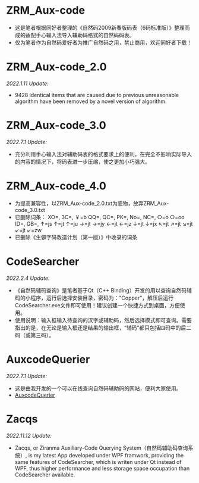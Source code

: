 # ZRM_Aux-code
- 这是笔者根据同好者整理的《自然码2009新春版码表（6码标准版）》整理而成的适配手心输入法导入辅助码格式的自然码码表。
- 仅为笔者作为自然码爱好者为推广自然码之用，禁止商用，欢迎同好者下载！

# ZRM_Aux-code_2.0
*2022.1.11 Update:*
- 9428 identical items that are caused due to previous unreasonable algorithm have been removed by a novel version of algorithm.

# ZRM_Aux-code_3.0
*2022.7.1 Update:*
- 充分利用手心输入法对辅助码表的格式要求上的便利，在完全不影响实际导入的内容的情况下，将码表进一步压缩，使之更加小巧强大。

# ZRM_Aux-code_4.0
- 为提高兼容性，以ZRM_Aux-code_2.0.txt为底物，放弃ZRM_Aux-code_3.0.txt
- 已删除词条：
XO=,
3C=,
￥=b
QQ=,
QC=,
PK=,
No=,
NC=,
○=o
○=oo
ID=,
GB=,
↑=js
↑=jt
↑=ju
→=jt
→=jy
←=jt
←=jz
↓=jt
↓=jx
↖=jt
↗=jt
↘=jt
↙=jt
↙=zw
- 已删除《生僻字码改造计划（第一版）》中收录的词条

# CodeSearcher
*2022.2.4 Update:*
- 《自然码辅码查询》是笔者基于Qt（C++ Binding）开发的用以查询自然码辅码的小程序，运行后选择安装目录，密码为："Copper"，解压后运行CodeSearcher.exe文件即可使用！建议创建一个快捷方式到桌面，方便使用。
- 使用说明：输入框输入待查询的汉字或辅助码，然后选择模式即可查询。需要指出的是，在无论是输入框还是结果的输出框，“辅码”都只包括四码中的后二码（或第三码）。

# AuxcodeQuerier
*2022.7.1 Update:*
- 这是由我开发的一个可以在线查询自然码辅助码的网站，便利大家使用。
- [AuxcodeQuerier](https://copperay.github.io/AuxcodeQuerier)

# Zacqs
*2022.11.12 Update:*
- Zacqs, or Ziranma Auxiliary-Code Querying System（自然码辅助码查询系统）, is my latest App developed under WPF framwork, providing the same features of CodeSearcher, which is writen under Qt instead of WPF, thus higher performance and less storage space occupation than CodeSearcher available. 
